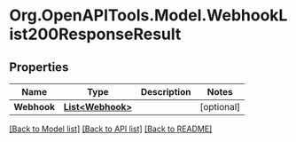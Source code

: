 # Org.OpenAPITools.Model.WebhookList200ResponseResult

## Properties

Name | Type | Description | Notes
------------ | ------------- | ------------- | -------------
**Webhook** | [**List&lt;Webhook&gt;**](Webhook.md) |  | [optional] 

[[Back to Model list]](../README.md#documentation-for-models) [[Back to API list]](../README.md#documentation-for-api-endpoints) [[Back to README]](../README.md)

